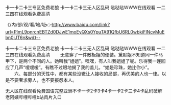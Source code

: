 卡一卡二卡三专区免费老狼
卡一卡二卡三无人区乱码
哒哒哒WWW在线观看
一二三四在线观看免费高清


《/内/部/观/看/地/址👉http://www.baidu.com/link?url=PImL9pnrcnEBTZd0DJwE1moEyQXs0YpuTA91QfbU6RL0wbkiFlNcvMuEbn0iJT6n&wd》--

卡一卡二卡三专区免费老狼
卡一卡二卡三无人区乱码
哒哒哒WWW在线观看
一二三四在线观看免费高清
　　无意穿了一件散板姐的便装。黛默姐不知道同一件马甲下，是两个不同的人。她叫我“姐姐”。嘿嘿，有人叫我姐姐了呢。乐得我一连回应了几声“嗳嗳嗳”。有瞧不过眼地揭了我的盖儿，“她是珍珠，她比你小”。
　　六、每部分的天性中，都有某些没辙让人接收的局部，再优美的人也一律。以是不要奢求旁人，也不要报怨本人。





无人区在线观看免费国语完整亚洲不卡一卡2卡3卡4卡一卡2卡三卡4卡乱码破解老阿姨哔哩哔哩b站肉片入口
